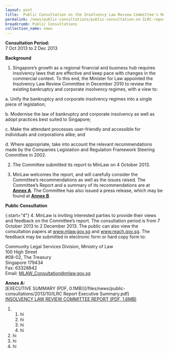 ```yaml
---
layout: post
title:  Public Consultation on the Insolvency Law Review Committee's Report
permalink: /news/public-consultations/public-consultation-on-ILRC-report
breadcrumb: Public Consultations
collection_name: news
---
```


<style>
.1 li .alpha {list-style-type: alpha-lower;}
</style>

**Consultation Period:**  
7 Oct 2013 to 2 Dec 2013

**Background**

1. Singapore’s growth as a regional financial and business hub requires insolvency laws that are effective and keep pace with changes in the commercial context.  To this end, the Minister for Law appointed the Insolvency Law Review Committee in December 2010 to review the existing bankruptcy and corporate insolvency regimes, with a view to:

a. Unify the bankruptcy and corporate insolvency regimes into a single piece of legislation;

b. Modernise the law of bankruptcy and corporate insolvency as well as adopt practices best suited to Singapore;

c. Make the attendant processes user-friendly and accessible for individuals and corporations alike; and

d. Where appropriate, take into account the relevant recommendations made by the Companies Legislation and Regulation Framework Steering Committee in 2002.

2. The Committee submitted its report to MinLaw on 4 October 2013. 

3. MinLaw welcomes the report, and will carefully consider the Committee’s recommendations as well as the issues raised.  The Committee’s Report and a summary of its recommendations are at **<u>Annex A</u>**.  The Committee has also issued a press release, which may be found at **<u>Annex B</u>**.

**Public Consultation**

{:start="4"}
4.  MinLaw is inviting interested parties to provide their views and feedback on the Committee’s report.  The consultation period is from 7 October 2013 to 2 December 2013.  The public can also view the consultation papers at www.mlaw.gov.sg and www.reach.gov.sg.  The feedback may be submitted in electronic form or hard copy form to:

Community Legal Services Division, Ministry of Law  
100 High Street  
#08-02, The Treasury  
Singapore 179434  
Fax: 63328842  
Email: MLAW_Consultation@mlaw.gov.sg

**Annex A:**    
[EXECUTIVE SUMMARY (PDF, 0.1MB)](/files/news/public-consultations/2013/10/ILRC Report Executive Summary.pdf)  
[INSOLVENCY LAW REVIEW COMMITTEE REPORT (PDF, 1.6MB)](/files/news/public-consultations/2013/10/RevisedReportoftheInsolvencyLawReviewCommittee.pdf)  



<ol class="1">
     <li>
          <ol class="alpha">
               <li>hi</li>
               <li>hi</li>
               <li>hi</li>
               <li>hi</li>
          </ol>
     </li>
     <li>hi</li>
     <li>hi</li>
     <li>hi</li>
</ol>

